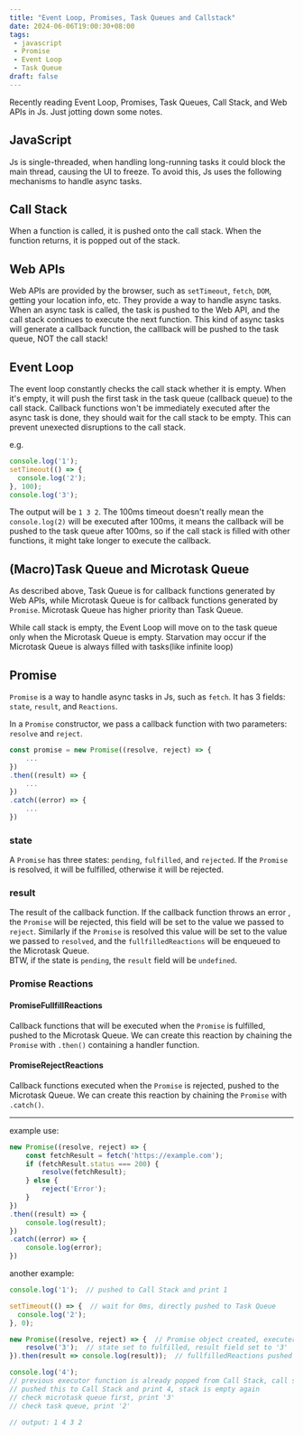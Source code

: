 ```yaml
---
title: "Event Loop, Promises, Task Queues and Callstack"
date: 2024-06-06T19:00:30+08:00
tags:
 - javascript
 - Promise
 - Event Loop
 - Task Queue
draft: false
---
```

Recently reading Event Loop, Promises, Task Queues, Call Stack, and Web APIs in Js. Just jotting down some notes.  

## JavaScript
Js is single-threaded, when handling long-running tasks it could block the main thread, causing the UI to freeze. To avoid this, Js uses the following mechanisms to handle async tasks.

## Call Stack
When a function is called, it is pushed onto the call stack. When the function returns, it is popped out of the stack. 

## Web APIs
Web APIs are provided by the browser, such as `setTimeout`, `fetch`, `DOM`, getting your location info, etc. They provide a way to handle async tasks. When an async task is called, the task is pushed to the Web API, and the call stack continues to execute the next function. This kind of async tasks will generate a callback function, the calllback will be pushed to the task queue, NOT the call stack!

## Event Loop
The event loop constantly checks the call stack whether it is empty. When it's empty, it will push the first task in the task queue (callback queue) to the call stack. Callback functions won't be immediately executed after the async task is done, they should wait for the call stack to be empty. This can prevent unexected disruptions to the call stack.

e.g. 
```js
console.log('1');
setTimeout(() => {
  console.log('2');
}, 100);
console.log('3');
```

The output will be `1 3 2`. The 100ms timeout doesn't really mean the `console.log(2)` will be executed after 100ms, it means the callback will be pushed to the task queue after 100ms, so if the call stack is filled with other functions, it might take longer to execute the callback.

## (Macro)Task Queue and Microtask Queue
As described above, Task Queue is for callback functions generated by Web APIs, while Microtask Queue is for callback functions generated by `Promise`. Microtask Queue has higher priority than Task Queue.

While call stack is empty, the Event Loop will move on to the task queue only when the Microtask Queue is empty. Starvation may occur if the Microtask Queue is always filled with tasks(like infinite loop)

## Promise
`Promise` is a way to handle async tasks in Js, such as `fetch`. It has 3 fields: `state`, `result`, and `Reactions`.

In a `Promise` constructor, we pass a callback function with two parameters: `resolve` and `reject`.

```js
const promise = new Promise((resolve, reject) => {
    ...
})
.then((result) => {
    ...
})
.catch((error) => {
    ...
})
```

### state
A `Promise` has three states: `pending`, `fulfilled`, and `rejected`. If the `Promise` is resolved, it will be fulfilled, otherwise it will be rejected.

### result
The result of the callback function. If the callback function throws an error , the `Promise` will be rejected, this field will be set to the value we passed to `reject`. Similarly if the `Promise` is resolved this value will be set to the value we passed to `resolved`, and the `fullfilledReactions` will be enqueued to the Microtask Queue.  
BTW, if the state is `pending`, the `result` field will be `undefined`.

### Promise Reactions
#### PromiseFullfillReactions
Callback functions that will be executed when the `Promise` is fulfilled, pushed to the Microtask Queue. We can create this reaction by chaining the `Promise` with `.then()` containing a handler function.   

#### PromiseRejectReactions
Callback functions executed when the `Promise` is rejected, pushed to the Microtask Queue. We can create this reaction by chaining the `Promise` with `.catch()`.

---

example use:
```js
new Promise((resolve, reject) => {
    const fetchResult = fetch('https://example.com');
    if (fetchResult.status === 200) {
        resolve(fetchResult);
    } else {
        reject('Error');
    }
})
.then((result) => {
    console.log(result);
})
.catch((error) => {
    console.log(error);
})
```

another example:
```js
console.log('1');  // pushed to Call Stack and print 1

setTimeout(() => {  // wait for 0ms, directly pushed to Task Queue
  console.log('2');
}, 0);

new Promise((resolve, reject) => {  // Promise object created, executer function pushed to Call Stack and executed immediately
    resolve('3');  // state set to fulfilled, result field set to '3'
}).then(result => console.log(result));  // fullfilledReactions pushed to Microtask Queue

console.log('4');  
// previous executor function is already popped from Call Stack, call stack is empty, 
// pushed this to Call Stack and print 4, stack is empty again
// check microtask queue first, print '3'
// check task queue, print '2'

// output: 1 4 3 2
```